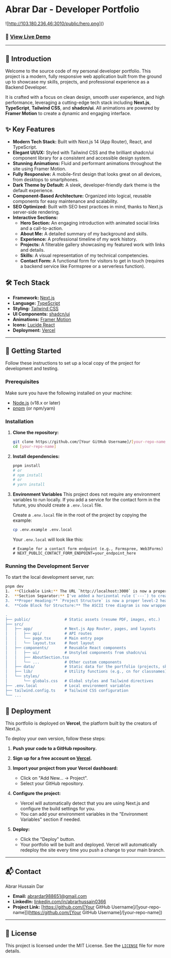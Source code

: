 # Abrar Dar - Developer Portfolio

![http://103.180.236.46:3010/public/hero.png](<!-- Add a link to your screenshot here. E.g., https://i.imgur.com/your-screenshot.png -->)

<!--
**Pro Tip:** To get a great screenshot:
1. Open your live portfolio in a new incognito window.
2. Use a browser extension like "GoFullPage - Full Page Screen Capture" to capture the entire page.
3. Upload the image to a service like Imgur and paste the link above.
-->

### 🚀 [View Live Demo](<!-- Add your live deployment URL here -->)

---

## 👋 Introduction

Welcome to the source code of my personal developer portfolio. This project is a modern, fully responsive web application built from the ground up to showcase my skills, projects, and professional experience as a Backend Developer.

It is crafted with a focus on clean design, smooth user experience, and high performance, leveraging a cutting-edge tech stack including **Next.js**, **TypeScript**, **Tailwind CSS**, and **shadcn/ui**. All animations are powered by **Framer Motion** to create a dynamic and engaging interface.

## ✨ Key Features

- **Modern Tech Stack:** Built with Next.js 14 (App Router), React, and TypeScript.
- **Elegant UI/UX:** Styled with Tailwind CSS and the brilliant shadcn/ui component library for a consistent and accessible design system.
- **Stunning Animations:** Fluid and performant animations throughout the site using Framer Motion.
- **Fully Responsive:** A mobile-first design that looks great on all devices, from desktops to smartphones.
- **Dark Theme by Default:** A sleek, developer-friendly dark theme is the default experience.
- **Component-Based Architecture:** Organized into logical, reusable components for easy maintenance and scalability.
- **SEO Optimized:** Built with SEO best practices in mind, thanks to Next.js server-side rendering.
- **Interactive Sections:**
     - **Hero Section:** An engaging introduction with animated social links and a call-to-action.
     - **About Me:** A detailed summary of my background and skills.
     - **Experience:** A professional timeline of my work history.
     - **Projects:** A filterable gallery showcasing my featured work with links and details.
     - **Skills:** A visual representation of my technical competencies.
     - **Contact Form:** A functional form for visitors to get in touch (requires a backend service like Formspree or a serverless function).

## 🛠️ Tech Stack

- **Framework:** [Next.js](https://nextjs.org/)
- **Language:** [TypeScript](https://www.typescriptlang.org/)
- **Styling:** [Tailwind CSS](https://tailwindcss.com/)
- **UI Components:** [shadcn/ui](https://ui.shadcn.com/)
- **Animations:** [Framer Motion](https://www.framer.com/motion/)
- **Icons:** [Lucide React](https://lucide.dev/)
- **Deployment:** [Vercel](https://vercel.com/)

---

## 🚀 Getting Started

Follow these instructions to set up a local copy of the project for development and testing.

### Prerequisites

Make sure you have the following installed on your machine:

- [Node.js](https://nodejs.org/en/) (v18.x or later)
- [pnpm](https://pnpm.io/) (or npm/yarn)

### Installation

1. **Clone the repository:**

      ```bash
      git clone https://github.com/[Your GitHub Username]/[your-repo-name].git
      cd [your-repo-name]
      ```

2. **Install dependencies:**

      ```bash
      pnpm install
      # or
      # npm install
      # or
      # yarn install
      ```

3. **Environment Variables**
   This project does not require any environment variables to run locally. If you add a service for the contact form in the future, you should create a `.env.local` file.

      Create a `.env.local` file in the root of the project by copying the example:

      ```bash
      cp .env.example .env.local
      ```

      Your `.env.local` will look like this:

      ```env
      # Example for a contact form endpoint (e.g., Formspree, Web3Forms)
      # NEXT_PUBLIC_CONTACT_FORM_ENDPOINT=your_endpoint_here
      ```

### Running the Development Server

To start the local development server, run:

```bash
pnpm dev
1.  **Clickable Link:** The URL `http://localhost:3000` is now a proper, clickable Markdown link.
2.  **Section Separator:** I've added a horizontal rule (`---`) to create a clear visual separation between the "Getting Started" section and the "Project Structure" section. This is crucial for readability.
3.  **Proper Heading:** `Project Structure` is now a proper level-2 heading (`## 📁 Project Structure`), making it stand out as a major section.
4.  **Code Block for Structure:** The ASCII tree diagram is now wrapped in a code block (```text ... ```). This preserves the spacing and indentation, ensuring it looks like a clean, monospaced tree structure.

.
├── public/               # Static assets (resume PDF, images, etc.)
├── src/
│   ├── app/              # Next.js App Router, pages, and layouts
│   │   ├── api/          # API routes
│   │   └── page.tsx      # Main entry page
│   │   └── layout.tsx    # Root layout
│   ├── components/       # Reusable React components
│   │   ├── ui/           # Unstyled components from shadcn/ui
│   │   ├── AboutSection.tsx
│   │   └── ...           # Other custom components
│   ├── data/             # Static data for the portfolio (projects, skills, etc.)
│   ├── lib/              # Utility functions (e.g., cn for classnames)
│   └── styles/
│       └── globals.css   # Global styles and Tailwind directives
├── .env.local            # Local environment variables
├── tailwind.config.ts    # Tailwind CSS configuration
└── ...
```
## 🚢 Deployment

This portfolio is deployed on **Vercel**, the platform built by the creators of Next.js.

To deploy your own version, follow these steps:

1.  **Push your code to a GitHub repository.**

2.  **Sign up for a free account on [Vercel](https://vercel.com/).**

3.  **Import your project from your Vercel dashboard:**
    -   Click on "Add New... -> Project".
    -   Select your GitHub repository.

4.  **Configure the project:**
    -   Vercel will automatically detect that you are using Next.js and configure the build settings for you.
    -   You can add your environment variables in the "Environment Variables" section if needed.

5.  **Deploy:**
    -   Click the "Deploy" button.
    -   Your portfolio will be built and deployed. Vercel will automatically redeploy the site every time you push a change to your main branch.

---

## 📬 Contact

Abrar Hussain Dar
- **Email:** [abrardar988651@gmail.com](mailto:abrardar988651@gmail.com)
- **LinkedIn:** [linkedin.com/in/abrarhussain0366](https://linkedin.com/in/abrarhussain0366)
- **Project Link:** [https://github.com/[Your GitHub Username]/[your-repo-name]](https://github.com/[Your GitHub Username]/[your-repo-name])

---

## 📄 License

This project is licensed under the MIT License. See the [`LICENSE`](LICENSE) file for more details.